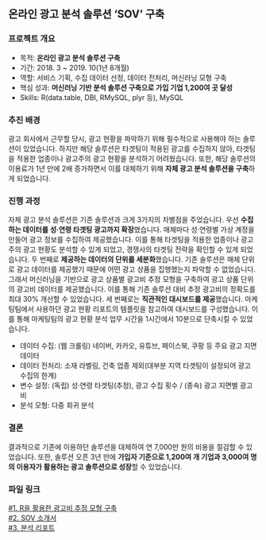 ## 온라인 광고 분석 솔루션 ‘SOV’ 구축

### 프로젝트 개요
- 목적: **온라인 광고 분석 솔루션 구축**
- 기간: 2018. 3 ~ 2019. 10(1년 8개월)
- 역할: 서비스 기획, 수집 데이터 선정, 데이터 전처리, 머신러닝 모형 구축
- 핵심 성과: **머신러닝 기반 분석 솔루션 구축으로 가입 기업 1,200여 곳 달성**
- Skills: R(data.table, DBI, RMySQL, plyr 등), MySQL

### 추진 배경
광고 회사에서 근무할 당시, 광고 현황을 파악하기 위해 필수적으로 사용해야 하는 솔루션이 있었습니다. 
하지만 해당 솔루션은 타겟팅이 적용된 광고를 수집하지 않아, 타겟팅을 적용한 업종이나 광고주의 광고 현황을 분석하기 어려웠습니다. 
또한, 해당 솔루션의 이용료가 1년 만에 2배 증가하면서 이를 대체하기 위해 **자체 광고 분석 솔루션을 구축**하게 되었습니다.

### 진행 과정
 자체 광고 분석 솔루션은 기존 솔루션과 크게 3가지의 차별점을 주었습니다. 우선 **수집하는 데이터를 성·연령 타겟팅 광고까지 확장**했습니다. 매체마다 성·연령별 가상 계정을 만들어 광고 정보를 수집하여 제공했습니다. 이를 통해 타겟팅을 적용한 업종이나 광고주의 광고 현황도 분석할 수 있게 되었고, 경쟁사의 타겟팅 전략을 확인할 수 있게 되었습니다. 두 번째로 **제공하는 데이터의 단위를 세분화**했습니다. 기존 솔루션은 매체 단위로 광고 데이터를 제공했기 때문에 어떤 광고 상품을 집행했는지 파악할 수 없었습니다. 그래서 머신러닝을 기반으로 광고 상품별 광고비 추정 모형을 구축하여 광고 상품 단위의 광고비 데이터를 제공했습니다. 이를 통해 기존 솔루션 대비 추정 광고비의 정확도를 최대 30% 개선할 수 있었습니다. 세 번째로는 **직관적인 대시보드를 제공**했습니다. 마케팅팀에서 사용하던 광고 현황 리포트의 템플릿을 참고하여 대시보드를 구성했습니다. 이를 통해 마케팅팀의 광고 현황 분석 업무 시간을 1시간에서 10분으로 단축시킬 수 있었습니다.

- 데이터 수집: (웹 크롤링) 네이버, 카카오, 유튜브, 페이스북, 쿠팡 등 주요 광고 지면 데이터
- 데이터 전처리: 소재 라벨링, 건축 업종 제외(대부분 지역 타겟팅이 설정되어 광고 수집의 한계)
- 변수 설정: (독립) 성·연령 타겟팅(추정), 광고 수집 횟수 / (종속) 광고 지면별 광고비
- 분석 모형: 다중 회귀 분석

### 결론
 결과적으로 기존에 이용하던 솔루션을 대체하여 연 7,000만 원의 비용을 절감할 수 있었습니다. 
 또한, 솔루션 오픈 3년 만에 **가입자 기준으로 1,200여 개 기업과 3,000여 명의 이용자가 활용하는 광고 솔루션으로 성장**할 수 있었습니다.

### 파일 링크
[#1. R을 활용한 광고비 추정 모형 구축](https://github.com/hyewon0403/online-advertising-analysis-solution-SOV/blob/master/SOV_naver_brandingDA.R)\
[#2. SOV 소개서](https://github.com/hyewon0403/online-advertising-analysis-solution-SOV/blob/master/SOV%20%EC%86%8C%EA%B0%9C%EC%84%9C.pdf)\
[#3. 분석 리포트](https://github.com/hyewon0403/online-advertising-analysis-solution-SOV/blob/master/2020%20%EC%98%A8%EB%9D%BC%EC%9D%B8%20%EA%B4%91%EA%B3%A0%EB%B9%84%20%EA%B2%B0%EC%82%B0.pdf)
